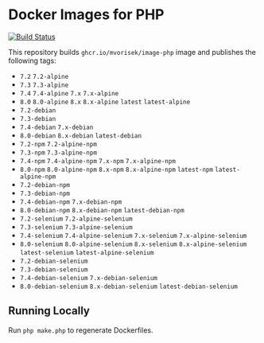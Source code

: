 # Docker Images for PHP

<a href="https://github.com/mvorisek/image-php/actions"><img src="https://github.com/mvorisek/image-php/workflows/CI/badge.svg" alt="Build Status"></a>

This repository builds `ghcr.io/mvorisek/image-php` image and publishes the following tags:

- `7.2` `7.2-alpine`
- `7.3` `7.3-alpine`
- `7.4` `7.4-alpine` `7.x` `7.x-alpine`
- `8.0` `8.0-alpine` `8.x` `8.x-alpine` `latest` `latest-alpine`
- `7.2-debian`
- `7.3-debian`
- `7.4-debian` `7.x-debian`
- `8.0-debian` `8.x-debian` `latest-debian`
- `7.2-npm` `7.2-alpine-npm`
- `7.3-npm` `7.3-alpine-npm`
- `7.4-npm` `7.4-alpine-npm` `7.x-npm` `7.x-alpine-npm`
- `8.0-npm` `8.0-alpine-npm` `8.x-npm` `8.x-alpine-npm` `latest-npm` `latest-alpine-npm`
- `7.2-debian-npm`
- `7.3-debian-npm`
- `7.4-debian-npm` `7.x-debian-npm`
- `8.0-debian-npm` `8.x-debian-npm` `latest-debian-npm`
- `7.2-selenium` `7.2-alpine-selenium`
- `7.3-selenium` `7.3-alpine-selenium`
- `7.4-selenium` `7.4-alpine-selenium` `7.x-selenium` `7.x-alpine-selenium`
- `8.0-selenium` `8.0-alpine-selenium` `8.x-selenium` `8.x-alpine-selenium` `latest-selenium` `latest-alpine-selenium`
- `7.2-debian-selenium`
- `7.3-debian-selenium`
- `7.4-debian-selenium` `7.x-debian-selenium`
- `8.0-debian-selenium` `8.x-debian-selenium` `latest-debian-selenium`

## Running Locally

Run `php make.php` to regenerate Dockerfiles.
